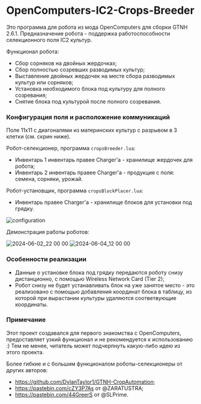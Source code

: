 # OpenComputers-IC2-Crops-Breeder

Это программа для робота из мода OpenComputers для сборки GTNH 2.6.1. Предназначение робота - поддержка работоспособности селекционного поля IC2 культур.

Функционал робота:
- Сбор сорняков на двойных жердочках;
- Сбор полностью созревших разводимых культур;
- Выставление двойных жердочек на месте сбора разводимых культур или сорняков;
- Установка необходимого блока под культуру для полного созревания;
- Снятие блока под культурой после полного созревания.

### Конфигурация поля и расположение коммуникаций
Поле 11x11 с диагоналями из материнских культур с разрывом в 3 клетки (см. скрин ниже).

Робот-селекционер, программа `cropsBreeder.lua`:
- Инвентарь 1 инвентарь правее Charger'a - хранилище жердочек для робота;
- Инвентарь 2 инвентарь правее Charger'a - продукция с поля: семена, сорняки, урожай.

Робот-установщик, программа `cropsBlockPlacer.lua`:
- Инвентарь правее Charger'a - хранилище блоков для установки под грядку.

![configuration](https://github.com/rentrox4/OpenComputers-IC2-Crops-Breeder/assets/158158870/b3df055a-b512-4642-99bc-b0341276cac5)

Демонстрация работы роботов:

![2024-06-02_22 00 00](https://github.com/rentrox4/OpenComputers-IC2-Crops-Breeder/assets/158158870/0951e3dc-4ac2-4f81-ad89-c3320bc89707)
![2024-06-04_12 00 00](https://github.com/rentrox4/OpenComputers-IC2-Crops-Breeder/assets/158158870/af60f8ad-c38b-498f-b946-b8a0494c7e0b)

### Особенности реализации
- Данные о установке блока под грядку передаются роботу снизу дистанционно, с помощью Wireless Network Card (Tier 2);
- Робот снизу не будет устанавливать блок на уже занятое место - это реализовано с помощью добавления координат блока в таблицу, из которой при вырастании культуры удаляются соответвующие координаты.

### Примечание
Этот проект создавался для первого знакомства с OpenComputers, предоставляет узкий функционал и не рекомендуется к использованию :)
Тем не менее, читатель может подчерпнуть какую-либо идею из этого проекта.

Более гибкие и с большим функционалом роботы-селекционеры от других авторов:
- https://github.com/DylanTaylor1/GTNH-CropAutomation;
- https://pastebin.com/cZY3P7As от @ZARATUSTRA;
- https://pastebin.com/44GreerS от @SLPrime.
